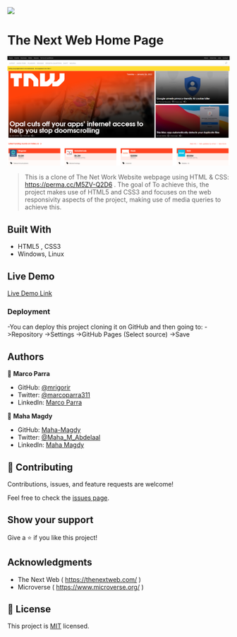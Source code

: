 ![](https://img.shields.io/badge/Microverse-blueviolet)

# The Next Web Home Page

![screenshot](./app_screenshot.png)

> This is a clone of The Net Work Website webpage using HTML & CSS: https://perma.cc/M5ZV-Q2D6 . The goal of 
> To achieve this, the project makes use of HTML5 and CSS3 and focuses on the web responsivity aspects of the project, making use of media queries to achieve this.

## Built With

- HTML5 , CSS3
- Windows, Linux


## Live Demo

[Live Demo Link](https://maha-magdy.github.io/The-Next-Web-home/)


### Deployment

-You can deploy this project cloning it on GitHub and then going to:
->Repository
->Settings
->GitHub Pages
(Select source)
->Save


## Authors

👤 **Marco Parra**

- GitHub: [@mrigorir](https://github.com/mrigorir)
- Twitter: [@marcoparra311](https://twitter.com/marcoparra311)
- LinkedIn: [Marco Parra](https://www.linkedin.com/in/marco-parra-leal-a93318101/)

👤 **Maha Magdy**

- GitHub: [Maha-Magdy](https://github.com/Maha-Magdy)
- Twitter: [@Maha_M_Abdelaal](https://twitter.com/Maha_M_Abdelaal)
- LinkedIn: [Maha Magdy](https://www.linkedin.com/in/maha-magdy-18a8a7116/)


## 🤝 Contributing

Contributions, issues, and feature requests are welcome!

Feel free to check the [issues page](issues/).

## Show your support

Give a ⭐️ if you like this project!

## Acknowledgments

- The Next Web ( https://thenextweb.com/ )
- Microverse ( https://www.microverse.org/ )

## 📝 License

This project is [MIT](lic.url) licensed.


